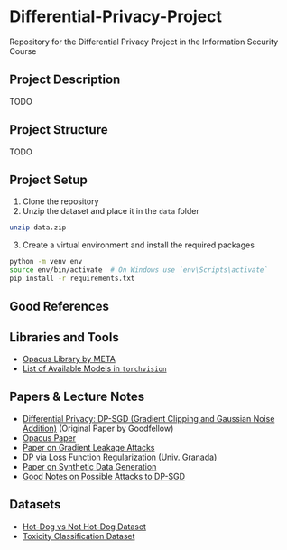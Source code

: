 # Differential-Privacy-Project
Repository for the Differential Privacy Project in the Information Security Course

## Project Description

TODO

## Project Structure

TODO

## Project Setup

1. Clone the repository
2. Unzip the dataset and place it in the `data` folder
```bash
unzip data.zip
```
3. Create a virtual environment and install the required packages
```bash
python -m venv env
source env/bin/activate  # On Windows use `env\Scripts\activate`
pip install -r requirements.txt
```

## Good References

## Libraries and Tools
- [Opacus Library by META](https://opacus.ai/)
- [List of Available Models in `torchvision`](https://pytorch.org/vision/main/models.html#classification)

## Papers & Lecture Notes
- [Differential Privacy: DP-SGD (Gradient Clipping and Gaussian Noise Addition)](https://arxiv.org/pdf/1607.00133) (Original Paper by Goodfellow)
- [Opacus Paper](https://arxiv.org/pdf/2109.12298)
- [Paper on Gradient Leakage Attacks](https://arxiv.org/abs/2004.10397)
- [DP via Loss Function Regularization (Univ. Granada)](https://arxiv.org/abs/2409.17144)
- [Paper on Synthetic Data Generation](https://arxiv.org/pdf/2306.01684)
- [Good Notes on Possible Attacks to DP-SGD](https://www.khoury.northeastern.edu/home/alina/classes/Fall2021/Lecture17_Notes.pdf)

## Datasets
- [Hot-Dog vs Not Hot-Dog Dataset](https://www.kaggle.com/datasets/dansbecker/hot-dog-not-hot-dog/data)
- [Toxicity Classification Dataset](https://www.kaggle.com/c/jigsaw-unintended-bias-in-toxicity-classification/data)